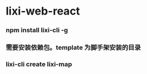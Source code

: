 # lixi-web-react

### npm install lixi-cli -g

### 需要安装依赖包。template 为脚手架安装的目录

### lixi-cli create lixi-map